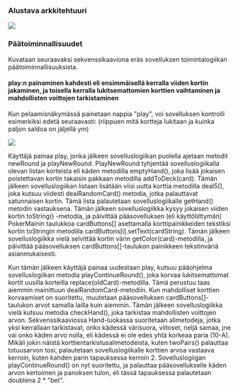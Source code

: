 ### Alustava arkkitehtuuri

<img src="https://github.com/Henrikhi/ot-harjoitustyo/blob/master/Dokumentaatio/Tiedostoja/alustavaArkkitehtuuri2.png">

### Päätoiminnallisuudet

Kuvataan seuraavaksi sekvenssikaaviona eräs sovelluksen toimintalogiikan päätoiminnallisuuksista.

#### play:n painaminen kahdesti eli ensimmäisellä kerralla viiden kortin jakaminen, ja toisella kerralla lukitsemattomien korttien vaihtaminen ja mahdollisten voittojen tarkistaminen

Kun pelaamisnäkymässä painetaan nappia "play", voi sovelluksen kontrolli esimerkiksi edetä seuraavasti: (riippuen mitä kortteja lukitaan ja kuinka paljon saldoa on jäljellä ym)


<img src="https://github.com/Henrikhi/ot-harjoitustyo/blob/master/Dokumentaatio/Tiedostoja/playClicked.png">

Käyttäjä painaa play, jonka jälkeen sovelluslogiikan puolella ajetaan metodit newRound ja playNewRound. PlayNewRound tyhjentää sovelluslogiikalla olevan listan korteista eli käden metodilla emptyHand(), joka lisää jokaisen poistettavan kortin takaisin pakkaan metodilla addToDeck(card). Tämän jälkeen sovelluslogiikan listaan lisätään viisi uutta korttia metodilla deal5(), joka kutsuu viidesti dealRandomCard() metodia, jotka palauttavat satunnaisen kortin. Tämä lista palautetaan sovelluslogiikalle getHand() metodin vastauksena. Tämän jälkeen sovelluslogiikka kysyy jokaisen viiden kortin toString() -metodia, ja päivittää pääsovelluksen (eli käyttöliittymän) PokerMainin taulukkoa cardButtons[] asettamalla korttipainikkeiden tekstiksi kortin toStringin metodilla cardButtons[i].setText(cardString). Tämän jälkeen sovelluslogiikka vielä selvittää kortin värin getColor(card)-metodilla, ja päivittää pääsovelluksen cardButtons[]-taulukon painikkeen tekstinväriä asianmukaisesti.

Kun tämän jälkeen käyttäjä painaa uudestaan play, kutsuu pääohjelma sovelluslogiikan metodia playContinueRound(), joka korvaa lukitsemattomat kortit uusilla korteilla replace(oldCard)-metodilla. Tämä perustuu taas aiemmin mainittuun dealRandomCard-metodiin. Kun mahdolliset korttien korvaamiset on suoritettu, muutetaan pääsovelluksen cardButtons[]-taulukon arvot samalla lailla kuin aiemmin. Tämän jälkeen sovelluslogiikka vielä kutsuu metodia checkHand(), joka tarkistaa mahdollisten voittojen arvon. Sekvenssikaaviossa Hand-luokassa suoritetaan alimetodeja, jotka yksi kerrallaan tarkistavat, onko kädessä värisuora, viitoset, neljä samaa, jne vai onko käden arvo nolla, eli kädessä ei ole edes yhtä korkeaa paria (10-A). Mikäli jokin näistä korttientarkistusalimetodeista, kuten twoPairs() palauttaa totuusarvon tosi, palautetaan sovelluslogiikalle korttien arvoa vastaava kerroin, kuten kahden parin tapauksessa kerroin 2. Sovelluslogiigan playContinueRound() on nyt suoritettu, ja palauttaa pääsovellukselle käden arvon kertoimen ja panoksen tulon, eli tässä tapauksessa palautetaan doublena 2 * "bet".
